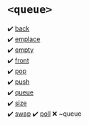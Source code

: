 # `<queue>`
:heavy_check_mark: [back](back.md)  
:heavy_check_mark: [emplace](emplace.md)  
:heavy_check_mark: [empty](empty.md)  
:heavy_check_mark: [front](front.md)  
:heavy_check_mark: [pop](pop.md)  
:heavy_check_mark: [push](push.md)  
:heavy_check_mark: [queue](queue.md)  
:heavy_check_mark: [size](size.md)  
:heavy_check_mark: [swap](swap.md)
:heavy_check_mark: [poll](poll.md) 
:x: ~queue  
